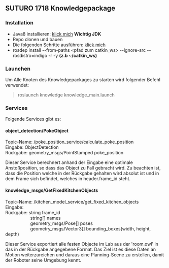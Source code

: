 ## SUTURO 1718 Knowledgepackage

### Installation

- Java8 installieren: [klick mich](https://wiki.ubuntuusers.de/Java/Installation/Oracle_Java/Java_8/) **Wichtig JDK**
- Repo clonen und bauen
- Die folgenden Schritte ausführen: [klick mich](http://knowrob.org/installation/workspace)
- rosdep install --from-paths \<pfad zum catkin_ws> --ignore-src --rosdistro=indigo -r -y **(z.b ~/catkin_ws)**

### Launchen

Um Alle Knoten des Knowledgepackages zu starten wird folgender Befehl verwendet:

 > roslaunch knowledge knowledge_main.launch


### Services

Folgende Services gibt es:

#### object_detection/PokeObject

Topic-Name: /poke_position_service/calculate_poke_position  
Eingabe: ObjectDetection    
Rückgabe: geometry_msgs/PointStamped poke_position

Dieser Service berechnert anhand der Eingabe eine optimale Anstoßposition, so dass das Object zu Fall gebracht wird. Zu beachten ist, dass die Position welche in der Rückgabe gehalten wird absolut ist und in dem Frame sich befindet, welches in header.frame_id steht.

#### knowledge_msgs/GetFixedKitchenObjects

Topic-Name: /kitchen_model_service/get_fixed_kitchen_objects  
Eingabe:  
Rückgabe: string frame_id  
&nbsp; &nbsp; &nbsp; &nbsp; &nbsp; &nbsp; &nbsp; &nbsp; &nbsp; &nbsp; string[] names  
&nbsp; &nbsp; &nbsp; &nbsp; &nbsp; &nbsp; &nbsp; &nbsp; &nbsp; &nbsp; geometry_msgs/Pose[] poses  
&nbsp; &nbsp; &nbsp; &nbsp; &nbsp; &nbsp; &nbsp; &nbsp; &nbsp; &nbsp; geometry_msgs/Vector3[] bounding_boxes(width, height, depth) 


Dieser Service exportiert alle festen Objecte im Lab aus der 'room.owl' in das in der Rückgabe angegebene Format. Das Ziel ist es diese Daten an Motion weiterzureichen und daraus eine Planning-Scene zu erstellen, damit der Roboter seine Umgebung kennt.